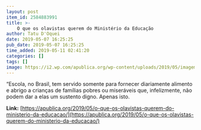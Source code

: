 ```yaml
---
layout: post
item_id: 2584883991
title: >-
    O que os olavistas querem do Ministério da Educação
author: Tatu D'Oquei
date: 2019-05-07 16:25:25
pub_date: 2019-05-07 16:25:25
time_added: 2019-05-11 02:41:20
categories: []
tags: []
image: https://i2.wp.com/apublica.org/wp-content/uploads/2019/05/imagem-de-capa.jpg?fit=1600%2C893&ssl=1
---
```


“Escola, no Brasil, tem servido somente para fornecer diariamente alimento e abrigo a crianças de famílias pobres ou miseráveis que, infelizmente, não podem dar a elas um sustento digno. Apenas isto.

**Link:** [https://apublica.org/2019/05/o-que-os-olavistas-querem-do-ministerio-da-educacao/](https://apublica.org/2019/05/o-que-os-olavistas-querem-do-ministerio-da-educacao/)

